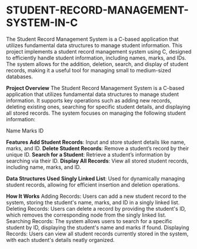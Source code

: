 # STUDENT-RECORD-MANAGEMENT-SYSTEM-IN-C
The Student Record Management System is a C-based application that utilizes fundamental data structures to manage student information.
This project implements a student record management system using C, designed to efficiently handle student information, including names, marks, and IDs. The system allows for the addition, deletion, search, and display of student records, making it a useful tool for managing small to medium-sized databases.

**Project Overview**
The Student Record Management System is a C-based application that utilizes fundamental data structures to manage student information. It supports key operations such as adding new records, deleting existing ones, searching for specific student details, and displaying all stored records. The system focuses on managing the following student information:

Name
Marks
ID

**Features**
**Add Student Records**: Input and store student details like name, marks, and ID.
**Delete Student Records**: Remove a student’s record by their unique ID.
**Search for a Student**: Retrieve a student’s information by searching via their ID.
**Display All Records**: View all stored student records, including name, marks, and ID.

**Data Structures Used**
**Singly Linked List**: Used for dynamically managing student records, allowing for efficient insertion and deletion operations.

**How It Works**
Adding Records: Users can add a new student record to the system, storing the student's name, marks, and ID in a singly linked list.
Deleting Records: Users can delete a record by providing the student's ID, which removes the corresponding node from the singly linked list.
Searching Records: The system allows users to search for a specific student by ID, displaying the student's name and marks if found.
Displaying Records: Users can view all student records currently stored in the system, with each student's details neatly organized.
